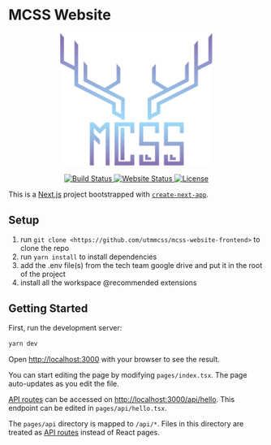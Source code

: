 # MCSS Website

<p align="center">
    <img alt="MCSS Logo" width="300" src="https://raw.githubusercontent.com/utmmcss/mcss-website-frontend/master/public/MCSS.svg">
</p>

<p align="center">
   <a href="https://app.netlify.com/sites/mcss-website/deploys">
    <img alt="Build Status" src="https://api.netlify.com/api/v1/badges/278af8b6-18f4-49f5-840c-ca4ab58ef589/deploy-status">
  </a>
  <a href="https://mcss.club">
    <img alt="Website Status" src="https://img.shields.io/website?down_color=red&down_message=offline&up_color=green&up_message=online&url=https%3A%2F%2Fmcss.club">
  </a>
  <a href="https://github.com/utmmcss/mcss-website-frontend/blob/master/LICENSE">
    <img alt="License" src="https://img.shields.io/badge/license-MIT-blue?style=flat">
  </a>
</p>

This is a [Next.js](https://nextjs.org/) project bootstrapped with [`create-next-app`](https://github.com/vercel/next.js/tree/canary/packages/create-next-app).

## Setup

1. run `git clone <https://github.com/utmmcss/mcss-website-frontend>` to clone the repo
2. run `yarn install` to install dependencies
3. add the .env file(s) from the tech team google drive and put it in the root of the project
4. install all the workspace @recommended extensions

## Getting Started

First, run the development server:

```bash
yarn dev
```

Open [http://localhost:3000](http://localhost:3000) with your browser to see the result.

You can start editing the page by modifying `pages/index.tsx`. The page auto-updates as you edit the file.

[API routes](https://nextjs.org/docs/api-routes/introduction) can be accessed on [http://localhost:3000/api/hello](http://localhost:3000/api/hello). This endpoint can be edited in `pages/api/hello.tsx`.

The `pages/api` directory is mapped to `/api/*`. Files in this directory are treated as [API routes](https://nextjs.org/docs/api-routes/introduction) instead of React pages.

